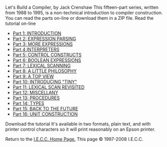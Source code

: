 Let's Build a Compiler, by Jack Crenshaw
This fifteen-part series, written from 1988 to 1995, is a non-technical introduction to compiler construction. You can read the parts on-line or download them in a ZIP file.
Read the tutorial on-line
<ul>
<li>
  <a href="https://github.com/ranon-rat/letsBuildACompiler/blob/main/INTRODUCTION.md">Part 1: INTRODUCTION
 </a>
</li>
<li>
  <a href="https://github.com/ranon-rat/letsBuildACompiler/blob/main/EXPRESSION_PARSING.md">Part 2: EXPRESSION PARSING</a>
</li>

  <li><a href="https://github.com/ranon-rat/letsBuildACompiler/blob/main/MORE%20EXPRESSIONS.md">Part 3: MORE EXPRESSIONS</a>
</li>
<li><a href="tutor4.txt">Part 4 INTERPRETERS</a>
</li><li><a href="tutor5.txt">Part 5: CONTROL CONSTRUCTS</a>
</li><li><a href="tutor6.txt">Part 6: BOOLEAN EXPRESSIONS</a>
</li><li><a href="tutor7.txt">Part 7: LEXICAL SCANNING</a>
</li><li><a href="tutor8.txt">Part 8: A LITTLE PHILOSOPHY</a>
</li><li><a href="tutor9.txt">Part 9: A TOP VIEW</a>
</li><li><a href="tutor10.txt">Part 10: INTRODUCING "TINY"</a>
</li><li><a href="tutor11.txt">Part 11: LEXICAL SCAN REVISITED</a>
</li><li><a href="tutor12.txt">Part 12: MISCELLANY</a>
</li><li><a href="tutor13.txt">Part 13: PROCEDURES</a>
</li><li><a href="tutor14.txt">Part 14: TYPES</a>
</li><li><a href="tutor15.txt">Part 15: BACK TO THE FUTURE</a>
</li><li><a href="tutor16.txt">Part 16: UNIT CONSTRUCTION </a>
</li></ul>
Download the tutorial
It's available in two formats, plain text, and with printer control characters so it will print reasonably on an Epson printer.

  
 Return to the [I.E.C.C. Home Page.](https://compilers.iecc.com/)
This page © 1997-2008 I.E.C.C.
